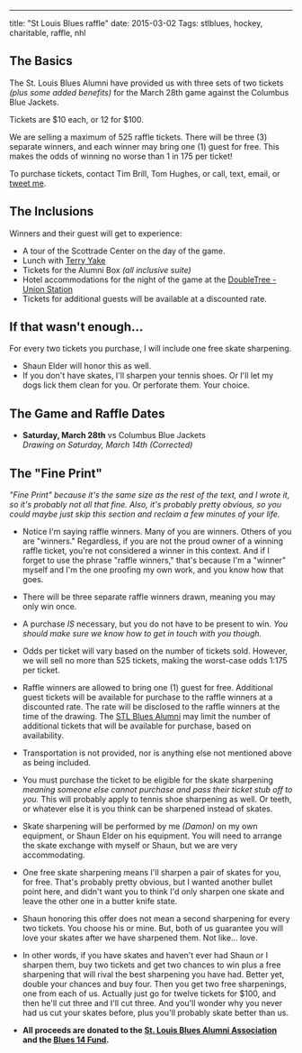 ---
title: "St Louis Blues raffle"
date: 2015-03-02
Tags: stlblues, hockey, charitable, raffle, nhl

## The Basics

The St. Louis Blues Alumni have provided us with three sets of two
tickets *(plus some added benefits)* for the March 28th game against the Columbus Blue Jackets.

Tickets are $10 each, or 12 for $100.

We are selling a maximum of 525 raffle tickets. There will be three (3) separate winners, and each winner may bring one (1) guest for free. This makes the odds of winning no worse than 1 in 175 per ticket!

To purchase tickets, contact Tim Brill, Tom Hughes, or call, text, email, or [tweet me](https://twitter.com/DamonOverboe).

## The Inclusions

Winners and their guest will get to experience:

+ A tour of the Scottrade Center on the day of the game.
+ Lunch with [Terry Yake](http://en.wikipedia.org/wiki/Terry_Yake)
+ Tickets for the Alumni Box *(all inclusive suite)*
+ Hotel accommodations for the night of the game at the
[DoubleTree - Union Station][1]
+ Tickets for additional guests will be available at a discounted rate.


[1]: http://doubletree3.hilton.com/en/hotels/missouri/st-louis-union-station-a-doubletree-by-hilton-hotel-STLUSDT/index.html

## If that wasn't enough...

For every two tickets you purchase, I will include one free skate sharpening.

+ Shaun Elder will honor this as well. 
+ If you don't have skates, I'll sharpen your tennis shoes. Or I'll let my dogs lick them clean for you. Or perforate them. Your choice.

## The Game and Raffle Dates

+ **Saturday, March 28th** vs Columbus Blue Jackets  
*Drawing on Saturday, March 14th (Corrected)*

## The "Fine Print"

*"Fine Print" because it's the same size as the rest of the text, and I wrote it, so it's probably not all that fine. Also, it's probably pretty obvious, so you could maybe just skip this section and reclaim a few minutes of your life.*

+ Notice I'm saying raffle winners. Many of you are winners. Others of you are "winners." Regardless, if you are not the proud owner of a winning raffle ticket, you're not considered a winner in this context. And if I forget to use the phrase "raffle winners," that's because I'm a "winner" myself and I'm the one proofing my own work, and you know how that goes.

+ There will be three separate raffle winners drawn, meaning you may only win once.

+ A purchase *IS* necessary, but you do not have to be present to win. *You should make sure we know how to get in touch with you though.*

+ Odds per ticket will vary based on the number of tickets sold. However, we will sell no more than 525 tickets, making the worst-case odds 1:175 per ticket.

+ Raffle winners are allowed to bring one (1) guest for free. Additional guest tickets will be available for purchase to the raffle winners at a discounted rate. The rate will be disclosed to the raffle winners at the time of the drawing. The [STL Blues Alumni][2] may limit the number of additional tickets that will be available for purchase, based on availability. 

+ Transportation is not provided, nor is anything else not mentioned above as being included.

+ You must purchase the ticket to be eligible for the skate sharpening *meaning someone else cannot purchase and pass their ticket stub off to you.* This will probably apply to tennis shoe sharpening as well. Or teeth, or whatever else it is you think can be sharpened instead of skates.

+ Skate sharpening will be performed by me *(Damon)* on my own equipment, or Shaun Elder on his equipment. You will need to arrange the skate exchange with myself or Shaun, but we are very accommodating.

+ One free skate sharpening means I'll sharpen a pair of skates for you, for free. That's probably pretty obvious, but I wanted another bullet point here, and didn't want you to think I'd only sharpen one skate and leave the other one in a butter knife state.

+ Shaun honoring this offer does not mean a second sharpening for every two tickets. You choose his or mine. But, both of us guarantee you will love your skates after we have sharpened them. Not like... love.

+ In other words, if you have skates and haven't ever had Shaun or I sharpen them, buy two tickets and get two chances to win plus a free sharpening that will rival the best sharpening you have had. Better yet, double your chances and buy four. Then you get two free sharpenings, one from each of us. Actually just go for twelve tickets for $100, and then he'll cut three and I'll cut three. And you'll wonder why you never had us cut your skates before, plus you'll probably skate better than us.

+ **All proceeds are donated to the [St. Louis Blues Alumni Association][2] and the [Blues 14 Fund][3].**

[2]: http://blues.nhl.com/club/page.htm?id=34382
[3]: http://blues.nhl.com/v2/ext/14fund/index.html
